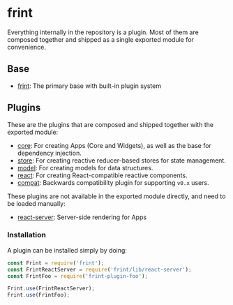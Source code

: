 # frint

Everything internally in the repository is a plugin. Most of them are composed together and shipped as a single exported module for convenience.

## Base

* [frint](./frint): The primary base with built-in plugin system

## Plugins

These are the plugins that are composed and shipped together with the exported module:

* [core](./core): For creating Apps (Core and Widgets), as well as the base for dependency injection.
* [store](./store): For creating reactive reducer-based stores for state management.
* [model](./model): For creating models for data structures.
* [react](./react): For creating React-compatible reactive components.
* [compat](./compat): Backwards compatibility plugin for supporting `v0.x` users.

These plugins are not available in the exported module directly, and need to be loaded manually:

* [react-server](./react-server): Server-side rendering for Apps

### Installation

A plugin can be installed simply by doing:

```js
const Frint = require('frint');
const FrintReactServer = require('frint/lib/react-server');
const FrintFoo = require('frint-plugin-foo');

Frint.use(FrintReactServer);
Frint.use(FrintFoo);
```
